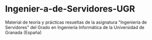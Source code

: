 # Ingenier-a-de-Servidores-UGR
Material de teoría y prácticas resueltas de la asignatura "Ingeniería de Servidores" del Grado en Ingeniería Informática de la Universidad de Granada (España)
